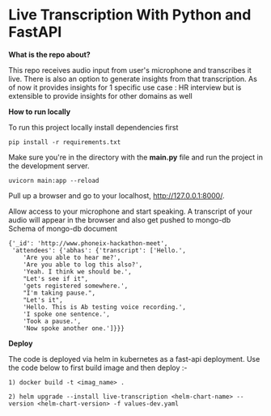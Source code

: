 # Live Transcription With Python and FastAPI

**What is the repo about?**

This repo receives audio input from user's microphone and transcribes it live. There is also an option to generate 
insights from that transcription. As of now it provides insights for 1 specific use case : HR interview but is extensible
to provide insights for other domains as well

**How to run locally**

To run this project locally install dependencies first

```
pip install -r requirements.txt
```

Make sure you're in the directory with the **main.py** file and run the project in the development server.

```
uvicorn main:app --reload
```

Pull up a browser and go to your localhost, http://127.0.0.1:8000/.

Allow access to your microphone and start speaking. A transcript of your audio will appear in the browser and also get pushed to mongo-db</br>
Schema of mongo-db document

```
{'_id': 'http://www.phoneix-hackathon-meet',
 'attendees': {'abhas': {'transcript': ['Hello.',
    'Are you able to hear me?',
    'Are you able to log this also?',
    'Yeah. I think we should be.',
    "Let's see if it",
    'gets registered somewhere.',
    "I'm taking pause.",
    "Let's it",
    'Hello. This is Ab testing voice recording.',
    'I spoke one sentence.',
    'Took a pause.',
    'Now spoke another one.']}}}
```

**Deploy**

The code is deployed via helm in kubernetes as a fast-api deployment. Use the code below to first build image and then deploy :-

```
1) docker build -t <imag_name> .

2) helm upgrade --install live-transcription <helm-chart-name> --version <helm-chart-version> -f values-dev.yaml

```



